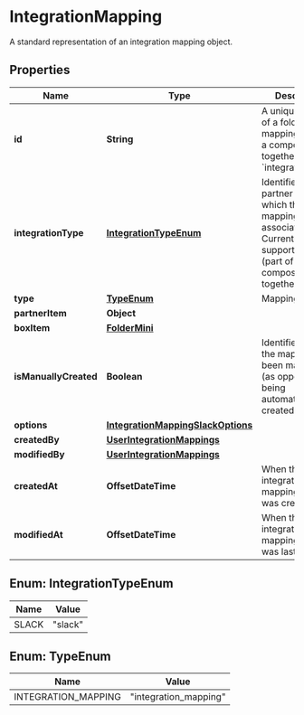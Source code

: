 

# IntegrationMapping

A standard representation of an integration mapping object.

## Properties

| Name | Type | Description | Notes |
|------------ | ------------- | ------------- | -------------|
|**id** | **String** | A unique identifier of a folder mapping (part of a composite key together with &#x60;integration_type&#x60;) |  [optional] |
|**integrationType** | [**IntegrationTypeEnum**](#IntegrationTypeEnum) | Identifies the Box partner app, with which the mapping is associated. Currently only supports Slack. (part of the composite key together with &#x60;id&#x60;) |  [optional] |
|**type** | [**TypeEnum**](#TypeEnum) | Mapping type |  |
|**partnerItem** | **Object** |  |  |
|**boxItem** | [**FolderMini**](FolderMini.md) |  |  |
|**isManuallyCreated** | **Boolean** | Identifies whether the mapping has been manually set (as opposed to being automatically created) |  [optional] |
|**options** | [**IntegrationMappingSlackOptions**](IntegrationMappingSlackOptions.md) |  |  [optional] |
|**createdBy** | [**UserIntegrationMappings**](UserIntegrationMappings.md) |  |  [optional] |
|**modifiedBy** | [**UserIntegrationMappings**](UserIntegrationMappings.md) |  |  [optional] |
|**createdAt** | **OffsetDateTime** | When the integration mapping object was created |  [optional] |
|**modifiedAt** | **OffsetDateTime** | When the integration mapping object was last modified |  [optional] |



## Enum: IntegrationTypeEnum

| Name | Value |
|---- | -----|
| SLACK | &quot;slack&quot; |



## Enum: TypeEnum

| Name | Value |
|---- | -----|
| INTEGRATION_MAPPING | &quot;integration_mapping&quot; |



